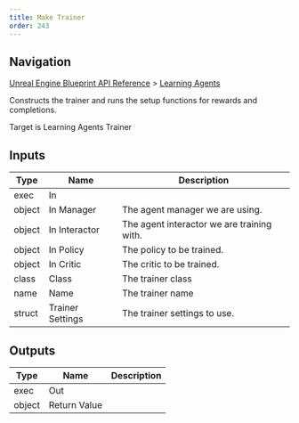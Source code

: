 ```yaml
---
title: Make Trainer
order: 243
---
```

## Navigation

[Unreal Engine Blueprint API Reference](https://dev.epicgames.com/documentation/en-us/unreal-engine/BlueprintAPI) > [Learning Agents](https://dev.epicgames.com/documentation/en-us/unreal-engine/BlueprintAPI/LearningAgents)

Constructs the trainer and runs the setup functions for rewards and completions.

Target is Learning Agents Trainer

## Inputs

| Type | Name | Description |
| --- | --- | --- |
| exec | In |  |
| object | In Manager | The agent manager we are using. |
| object | In Interactor | The agent interactor we are training with. |
| object | In Policy | The policy to be trained. |
| object | In Critic | The critic to be trained. |
| class | Class | The trainer class |
| name | Name | The trainer name |
| struct | Trainer Settings | The trainer settings to use. |

## Outputs

| Type | Name | Description |
| --- | --- | --- |
| exec | Out |  |
| object | Return Value |  |
